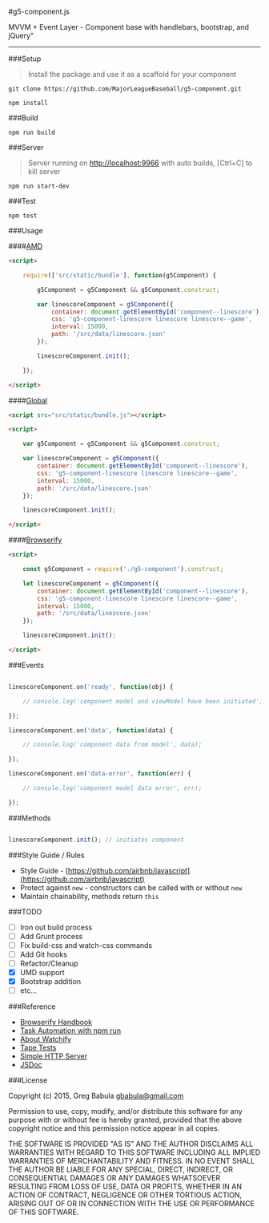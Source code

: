 #g5-component.js

MVVM + Event Layer - Component base with handlebars, bootstrap, and jQuery"

---

###Setup

> Install the package and use it as a scaffold for your component

```
git clone https://github.com/MajorLeagueBaseball/g5-component.git
```

```
npm install
```

###Build

```
npm run build
```

###Server

> Server running on [http://localhost:9966](http://localhost:9966) with auto builds, [Ctrl+C] to kill server

```
npm run start-dev
```

###Test

```
npm test
```

###Usage

####[AMD](https://github.com/MajorLeagueBaseball/g5-component/blob/master/example/index-amd.html)

```html
<script>

    require(['src/static/bundle'], function(g5Component) {

        g5Component = g5Component && g5Component.construct;

        var linescoreComponent = g5Component({
            container: document.getElementById('component--linescore'),
            css: 'g5-component-linescore linescore linescore--game',
            interval: 15000,
            path: '/src/data/linescore.json'
        });

        linescoreComponent.init();

    });

</script>
```

####[Global](https://github.com/MajorLeagueBaseball/g5-component/blob/master/example/index-global.html)

```html
<script src="src/static/bundle.js"></script>

<script>

    var g5Component = g5Component && g5Component.construct;

    var linescoreComponent = g5Component({
        container: document.getElementById('component--linescore'),
        css: 'g5-component-linescore linescore linescore--game',
        interval: 15000,
        path: '/src/data/linescore.json'
    });

    linescoreComponent.init();

</script>
```

####[Browserify](https://github.com/MajorLeagueBaseball/g5-component/blob/master/src/scripts/index.js)

```html
<script>

    const g5Component = require('./g5-component').construct;

    let linescoreComponent = g5Component({
        container: document.getElementById('component--linescore'),
        css: 'g5-component-linescore linescore linescore--game',
        interval: 15000,
        path: '/src/data/linescore.json'
    });

    linescoreComponent.init();

</script>
```

###Events

```js

linescoreComponent.on('ready', function(obj) {

    // console.log('component model and viewModel have been initiated', obj);

});

linescoreComponent.on('data', function(data) {

    // console.log('component data from model', data);

});

linescoreComponent.on('data-error', function(err) {

    // console.log('component model data error', err);

});
```

###Methods

```js

linescoreComponent.init(); // initiates component
```

###Style Guide / Rules

* Style Guide - [https://github.com/airbnb/javascript](https://github.com/airbnb/javascript)
* Protect against `new` - constructors can be called with or without `new`
* Maintain chainability, methods return `this`

###TODO

- [ ] Iron out build process
- [ ] Add Grunt process
- [ ] Fix build-css and watch-css commands
- [ ] Add Git hooks
- [ ] Refactor/Cleanup
- [x] UMD support
- [x] Bootstrap addition
- [ ] etc...

###Reference

* [Browserify Handbook](https://github.com/substack/browserify-handbook)
* [Task Automation with npm run](http://substack.net/task_automation_with_npm_run)
* [About Watchify](https://github.com/substack/watchify)
* [Tape Tests](https://github.com/substack/tape)
* [Simple HTTP Server](https://docs.python.org/2/library/simplehttpserver.html)
* [JSDoc](http://usejsdoc.org/)

###License

Copyright (c) 2015, Greg Babula <gbabula@gmail.com>

Permission to use, copy, modify, and/or distribute this software for any purpose with or without fee is hereby granted, provided that the above copyright notice and this permission notice appear in all copies.

THE SOFTWARE IS PROVIDED "AS IS" AND THE AUTHOR DISCLAIMS ALL WARRANTIES WITH REGARD TO THIS SOFTWARE INCLUDING ALL IMPLIED WARRANTIES OF MERCHANTABILITY AND FITNESS. IN NO EVENT SHALL THE AUTHOR BE LIABLE FOR ANY SPECIAL, DIRECT, INDIRECT, OR CONSEQUENTIAL DAMAGES OR ANY DAMAGES WHATSOEVER RESULTING FROM LOSS OF USE, DATA OR PROFITS, WHETHER IN AN ACTION OF CONTRACT, NEGLIGENCE OR OTHER TORTIOUS ACTION, ARISING OUT OF OR IN CONNECTION WITH THE USE OR PERFORMANCE OF THIS SOFTWARE.
